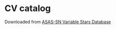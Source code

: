 # CV catalog

Downloaded from [ASAS-SN Variable Stars Database](https://asas-sn.osu.edu/variables) 
